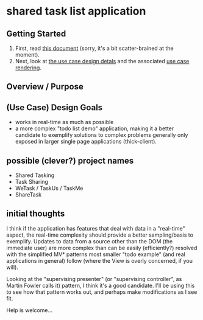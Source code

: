 shared task list application
========

Getting Started
----
1. First, read [this document](./README.md) (sorry, it's a bit scatter-brained at the moment).
2. Next, look at [the use case design detals](./application_features) and the associated [use case
rendering](./use_case_diagram.png).

Overview / Purpose
----


(Use Case) Design Goals
----
* works in real-time as much as possible
* a more complex "todo list demo" application, making it a better candidate to exemplify solutions to complex problems
generally only exposed in larger single page applications (thick-client).


possible (clever?) project names
----

* Shared Tasking
* Task Sharing
* WeTask / TaskUs / TaskMe
* ShareTask


initial thoughts
----
I think if the application has features that deal with data in a "real-time" aspect, the real-time complexity should provide a
better sampling/basis to exemplify.  Updates to data from a source other than the DOM (the immediate user) are more
complex than can be easily (efficiently?) resolved with the simplified MV* patterns most smaller "todo example" (and
real applications in general) follow (where the View is overly concerned, if you will).

Looking at the "supervising presenter" (or "supervising controller", as Martin Fowler calls it) pattern, I think it's a
good candidate.  I'll be using this to see how that pattern works out, and perhaps make modifications as I see fit.

Help is welcome...
